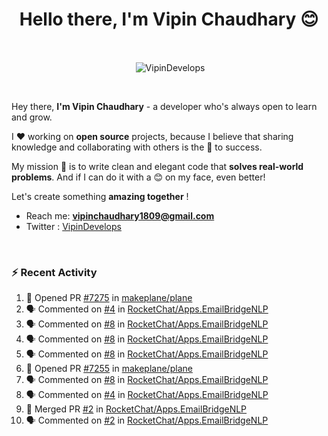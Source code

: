 <!--### Hi 👋 Vipin Chaudhary here!-->
<h1 align="center">Hello there, I'm Vipin Chaudhary 😊</h1>
	
<br />
<div align="center">
<p>&nbsp;<img align="center" src="https://github-readme-stats.vercel.app/api/?username=VipinDevelops&show_icons=true&title_color=C9D1D9&icon_color=58A6FF&border_color=30363D&text_color=C9D1D9&bg_color=0d1117" alt="VipinDevelops" /></p>
</div>


<br />

Hey there, **I'm Vipin Chaudhary** - a  developer who's always open to learn and grow. 


I ❤️ working on **open source** projects, because I believe that sharing knowledge and collaborating with others is the 🔑 to success.

My mission 🚀 is to write clean and elegant code that **solves real-world problems**. And if I can do it with a 😊 on my face, even better!

 Let's create something **amazing together** ! 
 
 - Reach me: **vipinchaudhary1809@gmail.com**
 - Twitter : [VipinDevelops](https://twitter.com/VipinDevelops)
<br />


### :zap: Recent Activity

<!--START_SECTION:activity-->
1. 💪 Opened PR [#7275](https://github.com/makeplane/plane/pull/7275) in [makeplane/plane](https://github.com/makeplane/plane)
2. 🗣 Commented on [#4](https://github.com/RocketChat/Apps.EmailBridgeNLP/pull/4#issuecomment-3004536941) in [RocketChat/Apps.EmailBridgeNLP](https://github.com/RocketChat/Apps.EmailBridgeNLP)
3. 🗣 Commented on [#8](https://github.com/RocketChat/Apps.EmailBridgeNLP/pull/8#issuecomment-2999482465) in [RocketChat/Apps.EmailBridgeNLP](https://github.com/RocketChat/Apps.EmailBridgeNLP)
4. 🗣 Commented on [#8](https://github.com/RocketChat/Apps.EmailBridgeNLP/pull/8#issuecomment-2999480525) in [RocketChat/Apps.EmailBridgeNLP](https://github.com/RocketChat/Apps.EmailBridgeNLP)
5. 🗣 Commented on [#8](https://github.com/RocketChat/Apps.EmailBridgeNLP/pull/8#issuecomment-2999477788) in [RocketChat/Apps.EmailBridgeNLP](https://github.com/RocketChat/Apps.EmailBridgeNLP)
6. 💪 Opened PR [#7255](https://github.com/makeplane/plane/pull/7255) in [makeplane/plane](https://github.com/makeplane/plane)
7. 🗣 Commented on [#8](https://github.com/RocketChat/Apps.EmailBridgeNLP/pull/8#issuecomment-2995194263) in [RocketChat/Apps.EmailBridgeNLP](https://github.com/RocketChat/Apps.EmailBridgeNLP)
8. 🗣 Commented on [#4](https://github.com/RocketChat/Apps.EmailBridgeNLP/pull/4#issuecomment-2966107822) in [RocketChat/Apps.EmailBridgeNLP](https://github.com/RocketChat/Apps.EmailBridgeNLP)
9. 🎉 Merged PR [#2](https://github.com/RocketChat/Apps.EmailBridgeNLP/pull/2) in [RocketChat/Apps.EmailBridgeNLP](https://github.com/RocketChat/Apps.EmailBridgeNLP)
10. 🗣 Commented on [#2](https://github.com/RocketChat/Apps.EmailBridgeNLP/pull/2#issuecomment-2961304134) in [RocketChat/Apps.EmailBridgeNLP](https://github.com/RocketChat/Apps.EmailBridgeNLP)
<!--END_SECTION:activity-->

  
